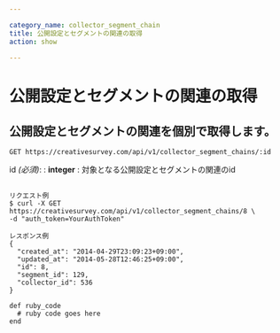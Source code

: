 ```yaml
---

category_name: collector_segment_chain
title: 公開設定とセグメントの関連の取得
action: show

---
```


# 公開設定とセグメントの関連の取得

## 公開設定とセグメントの関連を個別で取得します。

`GET https://creativesurvey.com/api/v1/collector_segment_chains/:id`

id _(必須)_:
: __integer__
: 対象となる公開設定とセグメントの関連のid

~~~

リクエスト例
$ curl -X GET https://creativesurvey.com/api/v1/collector_segment_chains/8 \
-d "auth_token=YourAuthToken"

レスポンス例
{
  "created_at": "2014-04-29T23:09:23+09:00",
  "updated_at": "2014-05-28T12:46:25+09:00",
  "id": 8,
  "segment_id": 129,
  "collector_id": 536
}

~~~

 
~~~
def ruby_code
  # ruby code goes here
end
~~~

　
　
